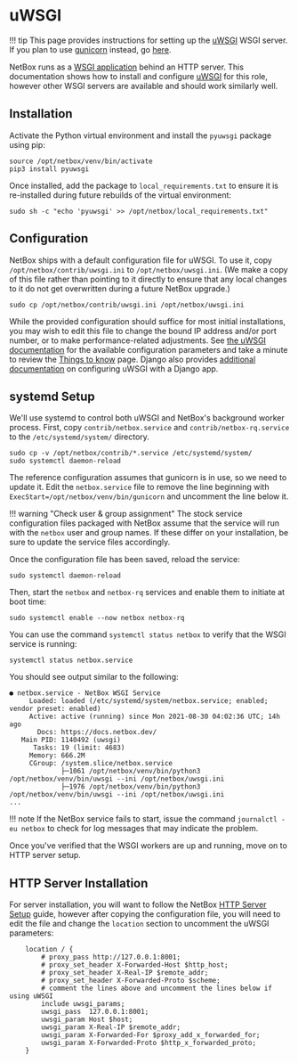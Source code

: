 # uWSGI

!!! tip
    This page provides instructions for setting up the [uWSGI](https://uwsgi-docs.readthedocs.io/) WSGI server. If you plan to use [gunicorn](http://gunicorn.org/) instead, go [here](./4a-gunicorn.md).

NetBox runs as a [WSGI application](https://en.wikipedia.org/wiki/Web_Server_Gateway_Interface) behind an HTTP server. This documentation shows how to install and configure [uWSGI](https://uwsgi-docs.readthedocs.io/en/latest/) for this role, however other WSGI servers are available and should work similarly well.

## Installation

Activate the Python virtual environment and install the `pyuwsgi` package using pip:

```no-highlight
source /opt/netbox/venv/bin/activate
pip3 install pyuwsgi
```

Once installed, add the package to `local_requirements.txt` to ensure it is re-installed during future rebuilds of the virtual environment:

```no-highlight
sudo sh -c "echo 'pyuwsgi' >> /opt/netbox/local_requirements.txt"
```

## Configuration

NetBox ships with a default configuration file for uWSGI. To use it, copy `/opt/netbox/contrib/uwsgi.ini` to `/opt/netbox/uwsgi.ini`. (We make a copy of this file rather than pointing to it directly to ensure that any local changes to it do not get overwritten during a future NetBox upgrade.)

```no-highlight
sudo cp /opt/netbox/contrib/uwsgi.ini /opt/netbox/uwsgi.ini
```

While the provided configuration should suffice for most initial installations, you may wish to edit this file to change the bound IP address and/or port number, or to make performance-related adjustments. See [the uWSGI documentation](https://uwsgi-docs-additions.readthedocs.io/en/latest/Options.html) for the available configuration parameters and take a minute to review the [Things to know](https://uwsgi-docs.readthedocs.io/en/latest/ThingsToKnow.html) page. Django also provides [additional documentation](https://docs.djangoproject.com/en/stable/howto/deployment/wsgi/uwsgi/) on configuring uWSGI with a Django app.

## systemd Setup

We'll use systemd to control both uWSGI and NetBox's background worker process. First, copy `contrib/netbox.service` and `contrib/netbox-rq.service` to the `/etc/systemd/system/` directory.

```no-highlight
sudo cp -v /opt/netbox/contrib/*.service /etc/systemd/system/
sudo systemctl daemon-reload
```

The reference configuration assumes that gunicorn is in use, so we need to update it. Edit the `netbox.service` file to remove the line beginning with `ExecStart=/opt/netbox/venv/bin/gunicorn` and uncomment the line below it.

!!! warning "Check user & group assignment"
    The stock service configuration files packaged with NetBox assume that the service will run with the `netbox` user and group names. If these differ on your installation, be sure to update the service files accordingly.

Once the configuration file has been saved, reload the service:

```no-highlight
sudo systemctl daemon-reload
```

Then, start the `netbox` and `netbox-rq` services and enable them to initiate at boot time:

```no-highlight
sudo systemctl enable --now netbox netbox-rq
```

You can use the command `systemctl status netbox` to verify that the WSGI service is running:

```no-highlight
systemctl status netbox.service
```

You should see output similar to the following:

```no-highlight
● netbox.service - NetBox WSGI Service
     Loaded: loaded (/etc/systemd/system/netbox.service; enabled; vendor preset: enabled)
     Active: active (running) since Mon 2021-08-30 04:02:36 UTC; 14h ago
       Docs: https://docs.netbox.dev/
   Main PID: 1140492 (uwsgi)
      Tasks: 19 (limit: 4683)
     Memory: 666.2M
     CGroup: /system.slice/netbox.service
             ├─1061 /opt/netbox/venv/bin/python3 /opt/netbox/venv/bin/uwsgi --ini /opt/netbox/uwsgi.ini
             ├─1976 /opt/netbox/venv/bin/python3 /opt/netbox/venv/bin/uwsgi --ini /opt/netbox/uwsgi.ini
...
```

!!! note
    If the NetBox service fails to start, issue the command `journalctl -eu netbox` to check for log messages that may indicate the problem.

Once you've verified that the WSGI workers are up and running, move on to HTTP server setup.

## HTTP Server Installation

For server installation, you will want to follow the NetBox [HTTP Server Setup](5-http-server.md) guide, however after copying the configuration file, you will need to edit the file and change the `location` section to uncomment the uWSGI parameters:

```no-highlight
    location / {
        # proxy_pass http://127.0.0.1:8001;
        # proxy_set_header X-Forwarded-Host $http_host;
        # proxy_set_header X-Real-IP $remote_addr;
        # proxy_set_header X-Forwarded-Proto $scheme;
        # comment the lines above and uncomment the lines below if using uWSGI
        include uwsgi_params;
        uwsgi_pass  127.0.0.1:8001;
        uwsgi_param Host $host;
        uwsgi_param X-Real-IP $remote_addr;
        uwsgi_param X-Forwarded-For $proxy_add_x_forwarded_for;
        uwsgi_param X-Forwarded-Proto $http_x_forwarded_proto;
    }
```
